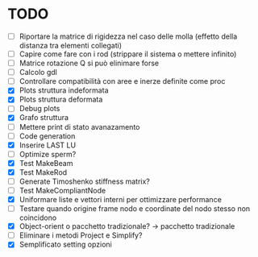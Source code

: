 # TODO

- [ ] Riportare la matrice di rigidezza nel caso delle molla (effetto della distanza tra elementi collegati)
- [ ] Capire come fare con i rod (strippare il sistema o mettere infinito)
- [ ] Matrice rotazione Q si può elinimare forse
- [ ] Calcolo gdl
- [ ] Controllare compatibilità con aree e inerze definite come proc
- [x] Plots struttura indeformata
- [x] Plots struttura deformata
- [ ] Debug plots
- [x] Grafo struttura
- [ ] Mettere print di stato avanazamento
- [ ] Code generation
- [x] Inserire LAST LU
- [ ] Optimize sperm?
- [x] Test MakeBeam
- [x] Test MakeRod
- [ ] Generate Timoshenko stiffness matrix?
- [ ] Test MakeCompliantNode
- [x] Uniformare liste e vettori interni per ottimizzare performance
- [ ] Testare quando origine frame nodo e coordinate del nodo stesso non coincidono
- [x] Object-orient o pacchetto tradizionale? -> pacchetto tradizionale
- [ ] Eliminare i metodi Project e Simplify?
- [x] Semplificato setting opzioni